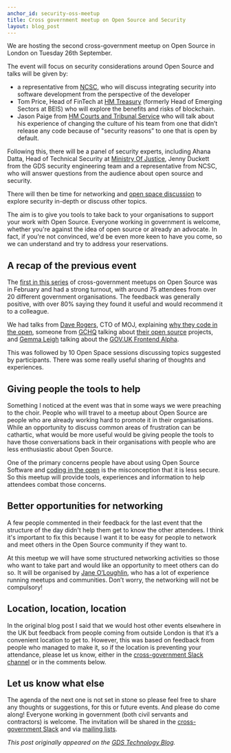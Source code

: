 ```yaml
---
anchor_id: security-oss-meetup
title: Cross government meetup on Open Source and Security
layout: blog_post
---
```


We are hosting the second cross-government meetup on Open Source in London on Tuesday 26th September.

The event will focus on security considerations around Open Source and talks will be given by:

- a representative from [NCSC](https://www.ncsc.gov.uk/), who will discuss integrating security into software development from the perspective of the developer
- Tom Price, Head of FinTech at [HM Treasury](https://www.gov.uk/government/organisations/hm-treasury) (formerly Head of Emerging Sectors at BEIS) who will explore the benefits and risks of blockchain.
- Jason Paige from [HM Courts and Tribunal Service](https://www.gov.uk/government/organisations/hm-courts-and-tribunals-service) who will talk about his experience of changing the culture of his team from one that didn’t release any code because of "security reasons” to one that is open by default.

Following this, there will be a panel of security experts, including Ahana Datta, Head of Technical Security at [Ministry Of Justice](https://www.gov.uk/government/organisations/ministry-of-justice), Jenny Duckett from the GDS security engineering team and a representative from NCSC, who will answer questions from the audience about open source and security.

There will then be time for networking and [open space discussion](https://en.wikipedia.org/wiki/Unconference) to explore security in-depth or discuss other topics.

The aim is to give you tools to take back to your organisations to support your work with Open Source. Everyone working in government is welcome, whether you're against the idea of open source or already an advocate. In fact, if you're not convinced, we'd be even more keen to have you come, so we can understand and try to address your reservations.

## A recap of the previous event

The [first in this series](https://governmenttechnology.blog.gov.uk/2017/01/25/come-to-the-cross-government-open-source-meetup/) of cross-government meetups on Open Source was in February and had a strong turnout, with around 75 attendees from over 20 different government organisations. The feedback was generally positive, with over 80% saying they found it useful and would recommend it to a colleague.

We had talks from [Dave Rogers](https://twitter.com/daverog), CTO of MOJ, explaining [why they code in the open](https://mojdigital.blog.gov.uk/2017/02/21/why-we-code-in-the-open/), someone from [GCHQ](https://www.gchq.gov.uk/) talking about [their open source](https://github.com/gchq) projects, and [Gemma Leigh](https://twitter.com/gemmaleigh) talking about the [GOV.UK Frontend Alpha](https://github.com/alphagov/govuk-frontend).

This was followed by 10 Open Space sessions discussing topics suggested by participants. There was some really useful sharing of thoughts and experiences.

## Giving people the tools to help

Something I noticed at the event was that in some ways we were preaching to the choir. People who will travel to a meetup about Open Source are people who are already working hard to promote it in their organisations. While an opportunity to discuss common areas of frustration can be cathartic, what would be more useful would be giving people the tools to have those conversations back in their organisations with people who are less enthusiastic about Open Source.

One of the primary concerns people have about using Open Source Software and [coding in the open](https://gdstechnology.blog.gov.uk/2017/07/18/coding-in-the-open-makes-better-code/) is the misconception that it is less secure. So this meetup will provide tools, experiences and information to help attendees combat those concerns.

## Better opportunities for networking

A few people commented in their feedback for the last event that the structure of the day didn't help them get to know the other attendees. I think it's important to fix this because I want it to be easy for people to network and meet others in the Open Source community if they want to.

At this meetup we will have some structured networking activities so those who want to take part and would like an opportunity to meet others can do so. It will be organised by [Jane O’Loughlin](https://twitter.com/janeoloughlin), who has a lot of experience running meetups and communities. Don’t worry, the networking will not be compulsory!

## Location, location, location

In the original blog post I said that we would host other events elsewhere in the UK but feedback from people coming from outside London is that it’s a convenient location to get to. However, this was based on feedback from people who managed to make it, so if the location is preventing your attendance, please let us know, either in the [cross-government Slack channel](https://gdstechnology.blog.gov.uk/join-the-conversation/) or in the comments below.

## Let us know what else

The agenda of the next one is not set in stone so please feel free to share any thoughts or suggestions, for this or future events. And please do come along! Everyone working in government (both civil servants and contractors) is welcome. The invitation will be shared in the [cross-government Slack](https://ukgovernmentdigital.slack.com/messages/open-code/) and via [mailing lists](https://gdstechnology.blog.gov.uk/join-the-conversation/).

_This post originally appeared on the [GDS Technology Blog](https://gdstechnology.blog.gov.uk/2017/08/08/sign-up-for-our-cross-government-meetup-on-open-source-and-security/)._
